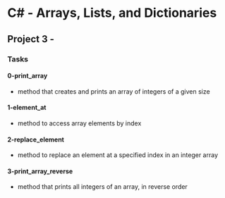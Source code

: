 # C# - Arrays, Lists, and Dictionaries

## Project 3 -

### Tasks

#### 0-print_array

- method that creates and prints an array of integers of a given size

#### 1-element_at

- method to access array elements by index

#### 2-replace_element

- method to replace an element at a specified index in an integer array

#### 3-print_array_reverse

- method that prints all integers of an array, in reverse order
